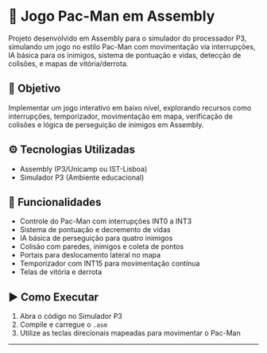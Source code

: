 # 👾 Jogo Pac-Man em Assembly 

Projeto desenvolvido em Assembly para o simulador do processador P3, simulando um jogo no estilo Pac-Man com movimentação via interrupções, IA básica para os inimigos, sistema de pontuação e vidas, detecção de colisões, e mapas de vitória/derrota.

## 🎯 Objetivo

Implementar um jogo interativo em baixo nível, explorando recursos como interrupções, temporizador, movimentação em mapa, verificação de colisões e lógica de perseguição de inimigos em Assembly.

## ⚙️ Tecnologias Utilizadas

- Assembly (P3/Unicamp ou IST-Lisboa)
- Simulador P3 (Ambiente educacional)

## 🧩 Funcionalidades

- Controle do Pac-Man com interrupções INT0 a INT3
- Sistema de pontuação e decremento de vidas
- IA básica de perseguição para quatro inimigos
- Colisão com paredes, inimigos e coleta de pontos
- Portais para deslocamento lateral no mapa
- Temporizador com INT15 para movimentação contínua
- Telas de vitória e derrota

## ▶️ Como Executar

1. Abra o código no Simulador P3
2. Compile e carregue o `.asm`
3. Utilize as teclas direcionais mapeadas para movimentar o Pac-Man

---

